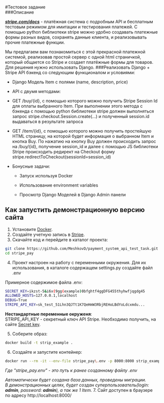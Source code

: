 #Тестовое задание  
###Описание

[***stripe.com/docs***](https://www.stripe.com/docs/) -
платёжная система с подробным API и бесплатным тестовым режимом для имитации и тестирования платежей.
С помощью python библиотеки stripe можно удобно создавать платежные формы разных видов, сохранять данные клиента, и реализовывать прочие платежные функции.

Мы предлагаем вам познакомиться с этой прекрасной платежной системой, реализовав простой сервер с одной html страничкой, который общается со Stripe и создает платёжные формы для товаров.
Для решения нужно использовать Django.
###Реализовать Django + Stripe API бэкенд со следующим функционалом и условиями:
- Django Модель Item с полями (name, description, price)
- API с двумя методами:
- GET /buy/{id}, c помощью которого можно получить Stripe Session Id для оплаты выбранного Item. При выполнении этого метода c бэкенда с помощью python библиотеки stripe должен выполняться запрос stripe.checkout.Session.create(...) и полученный session.id выдаваться в результате запроса
- GET /item/{id}, c помощью которого можно получить простейшую HTML страницу, на которой будет информация о выбранном Item и кнопка Buy. По нажатию на кнопку Buy должен происходить запрос на /buy/{id}, получение session_id и далее  с помощью JS библиотеки Stripe происходить редирект на Checkout форму stripe.redirectToCheckout(sessionId=session_id)


- Бонусные задачи: 
  - Запуск используя Docker
  - Использование environment variables

  - Просмотр Django Моделей в Django Admin панели


## Как запустить демонстрационную версию сайта

1. Установите [Docker](https://www.docker.com/).
2. Создайте учетную запись в [Stripe](https://dashboard.stripe.com/register).  
3. Скачайте код и перейдите в каталог проекта:
```sh
git clone https://github.com/MeshkovD/payment_system_api_test_task.git
cd stripe_pay
```
4. Проект настроен на работу с переменными окружения. Для их использования, в каталоге содержащем settings.py создайте файл .env

Примерное содержимое файла .env:
```sh
SECRET_KEY=ikzst-5&i6x(9gg(example)0bfghtf4ggDFG455thyhwfjqgdg45
ALLOWED_HOSTS=127.0.0.1,localhost
DEBUG=True
STRIPE_API_KEY=sk_test_51Lhn3QJTt1K7QeHmW3RbjREHoLBdYoLdcxmdu...
```

**Нестандартные переменные окруженя**:  
STRIPE_API_KEY - секретный ключ API Stripe. Необходимо получить, на сайте [Secret key](https://dashboard.stripe.com/test/apikeys).  

5. Соберите образ:  
```sh
docker build -t strip_example .
```
6. Создайте и запустите контейнер:  
```sh
docker run --rm -it --env-file stripe_pay\.env -p 8000:8000 strip_example
```
*Где "stripe_pay\.env" - это путь к ранее созданному файлу .env*

*Автоматически будет создана база данных, проведены миграции.  
В демонстрационных целях, будет создан суперпользователь(login: ***admin***, password: ***admin***), а так же 1 Item.*
7. Сайт доступен в браузере по адресу http://localhost:8000/  
